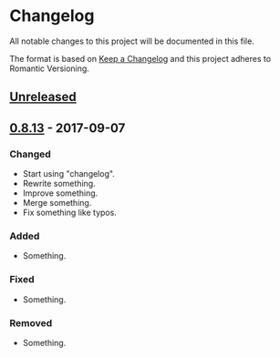# Changelog
All notable changes to this project will be documented in this file.

The format is based on [Keep a Changelog](http://keepachangelog.com/en/1.0.0/)
and this project adheres to Romantic Versioning.

## [Unreleased]


## [0.8.13] - 2017-09-07

### Changed
- Start using "changelog".
- Rewrite something.
- Improve something.
- Merge something.
- Fix something like typos.

### Added
- Something.

### Fixed
- Something.

### Removed
- Something.

[Unreleased]: https://github.com/olivierlacan/keep-a-changelog/compare/v1.0.0...HEAD
[0.8.13]: https://github.com/olivierlacan/keep-a-changelog/compare/v0.2.0...v0.3.0